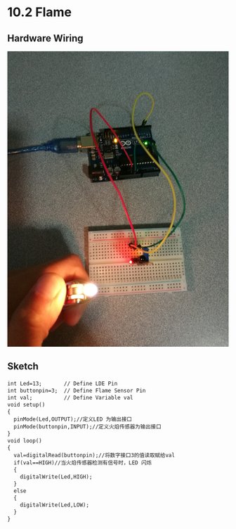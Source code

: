 # 10.2 Flame

## Hardware Wiring
![Image](../../Examples/sensor-kit-for-arduino/023_flame.jpg)

## Sketch
```
int Led=13;       // Define LDE Pin
int buttonpin=3;  // Define Flame Sensor Pin
int val;          // Define Variable val
void setup()
{
  pinMode(Led,OUTPUT);//定义LED 为输出接口
  pinMode(buttonpin,INPUT);//定义火焰传感器为输出接口
}
void loop()
{
  val=digitalRead(buttonpin);//将数字接口3的值读取赋给val
  if(val==HIGH)//当火焰传感器检测有信号时，LED 闪烁
  {
    digitalWrite(Led,HIGH);
  }
  else
  {
    digitalWrite(Led,LOW);
  }
}
```